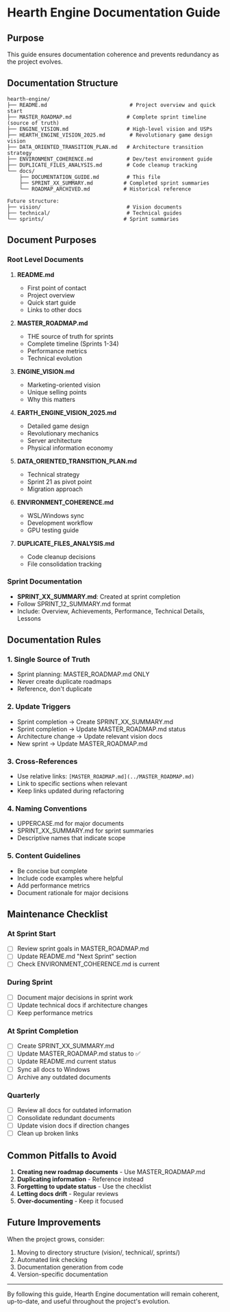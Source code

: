 # Hearth Engine Documentation Guide

## Purpose
This guide ensures documentation coherence and prevents redundancy as the project evolves.

## Documentation Structure

```
hearth-engine/
├── README.md                           # Project overview and quick start
├── MASTER_ROADMAP.md                  # Complete sprint timeline (source of truth)
├── ENGINE_VISION.md                   # High-level vision and USPs
├── HEARTH_ENGINE_VISION_2025.md        # Revolutionary game design vision
├── DATA_ORIENTED_TRANSITION_PLAN.md   # Architecture transition strategy
├── ENVIRONMENT_COHERENCE.md           # Dev/test environment guide
├── DUPLICATE_FILES_ANALYSIS.md        # Code cleanup tracking
└── docs/
    ├── DOCUMENTATION_GUIDE.md         # This file
    ├── SPRINT_XX_SUMMARY.md          # Completed sprint summaries
    └── ROADMAP_ARCHIVED.md           # Historical reference

Future structure:
├── vision/                            # Vision documents
├── technical/                         # Technical guides
└── sprints/                          # Sprint summaries
```

## Document Purposes

### Root Level Documents

1. **README.md**
   - First point of contact
   - Project overview
   - Quick start guide
   - Links to other docs

2. **MASTER_ROADMAP.md**
   - THE source of truth for sprints
   - Complete timeline (Sprints 1-34)
   - Performance metrics
   - Technical evolution

3. **ENGINE_VISION.md**
   - Marketing-oriented vision
   - Unique selling points
   - Why this matters

4. **EARTH_ENGINE_VISION_2025.md**
   - Detailed game design
   - Revolutionary mechanics
   - Server architecture
   - Physical information economy

5. **DATA_ORIENTED_TRANSITION_PLAN.md**
   - Technical strategy
   - Sprint 21 as pivot point
   - Migration approach

6. **ENVIRONMENT_COHERENCE.md**
   - WSL/Windows sync
   - Development workflow
   - GPU testing guide

7. **DUPLICATE_FILES_ANALYSIS.md**
   - Code cleanup decisions
   - File consolidation tracking

### Sprint Documentation

- **SPRINT_XX_SUMMARY.md**: Created at sprint completion
- Follow SPRINT_12_SUMMARY.md format
- Include: Overview, Achievements, Performance, Technical Details, Lessons

## Documentation Rules

### 1. Single Source of Truth
- Sprint planning: MASTER_ROADMAP.md ONLY
- Never create duplicate roadmaps
- Reference, don't duplicate

### 2. Update Triggers
- Sprint completion → Create SPRINT_XX_SUMMARY.md
- Sprint completion → Update MASTER_ROADMAP.md status
- Architecture change → Update relevant vision docs
- New sprint → Update MASTER_ROADMAP.md

### 3. Cross-References
- Use relative links: `[MASTER_ROADMAP.md](../MASTER_ROADMAP.md)`
- Link to specific sections when relevant
- Keep links updated during refactoring

### 4. Naming Conventions
- UPPERCASE.md for major documents
- SPRINT_XX_SUMMARY.md for sprint summaries
- Descriptive names that indicate scope

### 5. Content Guidelines
- Be concise but complete
- Include code examples where helpful
- Add performance metrics
- Document rationale for major decisions

## Maintenance Checklist

### At Sprint Start
- [ ] Review sprint goals in MASTER_ROADMAP.md
- [ ] Update README.md "Next Sprint" section
- [ ] Check ENVIRONMENT_COHERENCE.md is current

### During Sprint
- [ ] Document major decisions in sprint work
- [ ] Update technical docs if architecture changes
- [ ] Keep performance metrics

### At Sprint Completion
- [ ] Create SPRINT_XX_SUMMARY.md
- [ ] Update MASTER_ROADMAP.md status to ✅
- [ ] Update README.md current status
- [ ] Sync all docs to Windows
- [ ] Archive any outdated documents

### Quarterly
- [ ] Review all docs for outdated information
- [ ] Consolidate redundant documents
- [ ] Update vision docs if direction changes
- [ ] Clean up broken links

## Common Pitfalls to Avoid

1. **Creating new roadmap documents** - Use MASTER_ROADMAP.md
2. **Duplicating information** - Reference instead
3. **Forgetting to update status** - Use the checklist
4. **Letting docs drift** - Regular reviews
5. **Over-documenting** - Keep it focused

## Future Improvements

When the project grows, consider:
1. Moving to directory structure (vision/, technical/, sprints/)
2. Automated link checking
3. Documentation generation from code
4. Version-specific documentation

---

By following this guide, Hearth Engine documentation will remain coherent, up-to-date, and useful throughout the project's evolution.